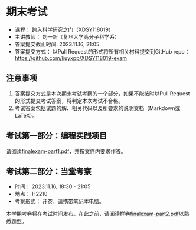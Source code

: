 # 期末考试
- 课程： 跨入科学研究之门（XDSY118019）
- 主讲教师： 刘一新（复旦大学高分子科学系）
- 答案提交截止时间: 2023.11.16, 21:05
- 答案提交方式： 以Pull Request的形式将所有相关材料提交到GitHub repo： https://github.com/liuyxpp/XDSY118019-exam

## 注意事项
1. 答案提交方式是本次期末考试考察的一个部分，如果不能按时以Pull Request的形式提交考试答案，将判定本次考试不合格。
2. 考试答案包括试题的解、相关代码以及所要求的说明文档（Markdown或LaTeX）。

## 考试第一部分：编程实践项目

请阅读[finalexam-part1.pdf](finalexam-part1.pdf)，并按文件内要求作答。

## 考试第二部分：当堂考察

- 时间： 2023.11.16, 18:30 - 21:05
- 地点： H2210
- 考察形式： 开卷，请携带笔记本电脑。

本学期考卷将在考试时间发布。在此之前，请阅读样卷[finalexam-part2.pdf](finalexam-part2.pdf)以熟悉题型。